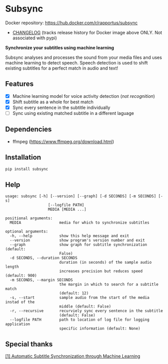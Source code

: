 # Subsync


Docker repository: https://hub.docker.com/r/rapportus/subsync
* [CHANGELOG](/CHANGELOG.md) (tracks release history for Docker image above ONLY. Not associated with pypi)

**Synchronize your subtitles using machine learning**

Subsync analyses and processes the sound from your media files and uses machine learning to detect speech. Speech detection is used to shift existing subtitles for a perfect match in audio and text!

## Features
 - [x] Machine learning model for voice activity detection (*not recognition*)
 - [x] Shift subtitle as a whole for best match
 - [x] Sync every sentence in the subtitle individually
 - [ ] Sync using existing matched subtitle in a different laguage

## Dependencies
* ffmpeg (https://www.ffmpeg.org/download.html)

## Installation
```bash
pip install subsync
```

## Help
```
usage: subsync [-h] [--version] [--graph] [-d SECONDS] [-m SECONDS] [-s]
                   [--logfile PATH]
                   MEDIA [MEDIA ...]

positional arguments:
  MEDIA                 media for which to synchronize subtitles

optional arguments:
  -h, --help            show this help message and exit
  --version             show program's version number and exit
  --graph               show graph for subtitle synchronization (default:
                        False)
  -d SECONDS, --duration SECONDS
                        duration (in seconds) of the sample audio length
                        increases precision but reduces speed (default: 900)
  -m SECONDS, --margin SECONDS
                        the margin in which to search for a subtitle match
                        (default: 12)
  -s, --start           sample audio from the start of the media instad of the
                        middle (default: False)
  -r, --recursive       recurviely sync every sentence in the subtitle
                        (default: False)
  --logfile PATH        path to location of log file for logging application
                        specific information (default: None)
```

## Special thanks
[[1] Automatic Subtitle Synchronization through Machine Learning](https://machinelearnings.co/automatic-subtitle-synchronization-e188a9275617) 
